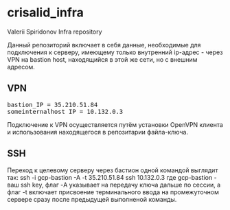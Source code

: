 # crisalid_infra
Valerii Spiridonov Infra repository

Данный репозиторий включает в себя данные, необходимые для подключения к серверу, имеющему только внутренний ip-адрес - через VPN на bastion host, находящийся в этой же сети, но с внешним адресом.<br>

<h2>VPN</h2>

<pre>
bastion_IP = 35.210.51.84
someinternalhost_IP = 10.132.0.3
</pre>

Подключение к VPN осуществляется путём установки OpenVPN клиента и использования находящегося в репозитарии файла-ключа.

<h2>SSH</h2>

Переход к целевому серверу через бастион одной командой выглядит так: ssh -i gcp-bastion -A -t 35.210.51.84 ssh 10.132.0.3 где gcp-bastion - ваш ssh key, флаг -A указывает на передачу ключа дальше по сессии, а флаг -t включает присвоение терминального ввода на промежуточном сервере сразу после предыдущей выполненой команды.
